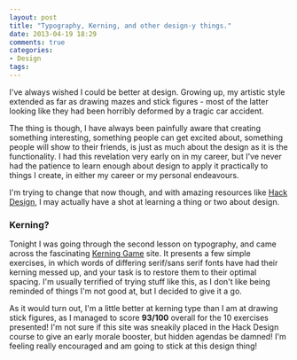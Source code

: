 ```yaml
---
layout: post
title: "Typography, Kerning, and other design-y things."
date: 2013-04-19 18:29
comments: true
categories: 
- Design
tags: 
---
```


I've always wished I could be better at design. Growing up, my artistic style
extended as far as drawing mazes and stick figures - most of the latter looking
like they had been horribly deformed by a tragic car accident.

The thing is though, I have always been painfully aware that creating something
interesting, something people can get excited about, something people will show
to their friends, is just as much about the design as it is the functionality.
I had this revelation very early on in my career, but I've never had the 
patience to learn enough about design to apply it practically to things I 
create, in either my career or my personal endeavours.

I'm trying to change that now though, and with amazing resources like 
[Hack Design](http://hackdesign.org/), I may actually have a shot at learning
a thing or two about design.

### Kerning?

Tonight I was going through the second lesson on typography, and came across
the fascinating [Kerning Game](http://type.method.ac/) site. It presents a few
simple exercises, in which words of differing serif/sans serif fonts have had 
their kerning messed up, and your task is to restore them to their optimal 
spacing. I'm usually terrified of trying stuff like this, as I don't like being
reminded of things I'm not good at, but I decided to give it a go.

As it would turn out, I'm a little better at kerning type than I am at drawing
stick figures, as I managed to score **93/100** overall for the 10 exercises
presented! I'm not sure if this site was sneakily placed in the Hack Design 
course to give an early morale booster, but hidden agendas be damned! I'm 
feeling really encouraged and am going to stick at this design thing!